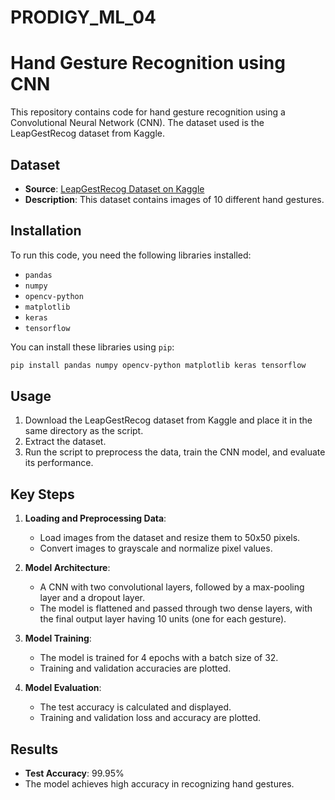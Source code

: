 # PRODIGY_ML_04


# Hand Gesture Recognition using CNN

This repository contains code for hand gesture recognition using a Convolutional Neural Network (CNN). The dataset used is the LeapGestRecog dataset from Kaggle.

## Dataset

- **Source**: [LeapGestRecog Dataset on Kaggle](https://www.kaggle.com/datasets/gti-upm/leapgestrecog)
- **Description**: This dataset contains images of 10 different hand gestures.

## Installation

To run this code, you need the following libraries installed:

- `pandas`
- `numpy`
- `opencv-python`
- `matplotlib`
- `keras`
- `tensorflow`

You can install these libraries using `pip`:

```bash
pip install pandas numpy opencv-python matplotlib keras tensorflow
```

## Usage

1. Download the LeapGestRecog dataset from Kaggle and place it in the same directory as the script.
2. Extract the dataset.
3. Run the script to preprocess the data, train the CNN model, and evaluate its performance.

## Key Steps

1. **Loading and Preprocessing Data**:
    - Load images from the dataset and resize them to 50x50 pixels.
    - Convert images to grayscale and normalize pixel values.

2. **Model Architecture**:
    - A CNN with two convolutional layers, followed by a max-pooling layer and a dropout layer.
    - The model is flattened and passed through two dense layers, with the final output layer having 10 units (one for each gesture).

3. **Model Training**:
    - The model is trained for 4 epochs with a batch size of 32.
    - Training and validation accuracies are plotted.

4. **Model Evaluation**:
    - The test accuracy is calculated and displayed.
    - Training and validation loss and accuracy are plotted.

## Results

- **Test Accuracy**: 99.95%
- The model achieves high accuracy in recognizing hand gestures.

